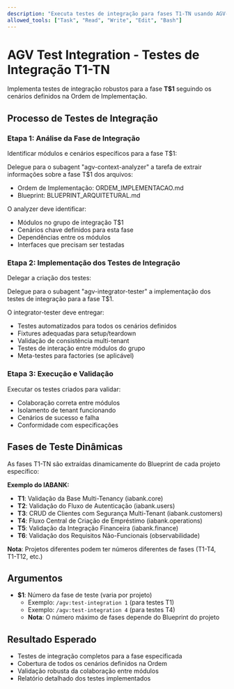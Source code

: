 ```yaml
---
description: "Executa testes de integração para fases T1-TN usando AGV-Integrator-Tester especializado"
allowed_tools: ["Task", "Read", "Write", "Edit", "Bash"]
---
```


# AGV Test Integration - Testes de Integração T1-TN

Implementa testes de integração robustos para a fase **T$1** seguindo os cenários definidos na Ordem de Implementação.

## Processo de Testes de Integração

### Etapa 1: Análise da Fase de Integração
Identificar módulos e cenários específicos para a fase T$1:

Delegue para o subagent "agv-context-analyzer" a tarefa de extrair informações sobre a fase T$1 dos arquivos:
- Ordem de Implementação: ORDEM_IMPLEMENTACAO.md
- Blueprint: BLUEPRINT_ARQUITETURAL.md

O analyzer deve identificar:
- Módulos no grupo de integração T$1
- Cenários chave definidos para esta fase
- Dependências entre os módulos
- Interfaces que precisam ser testadas

### Etapa 2: Implementação dos Testes de Integração
Delegar a criação dos testes:

Delegue para o subagent "agv-integrator-tester" a implementação dos testes de integração para a fase T$1.

O integrator-tester deve entregar:
- Testes automatizados para todos os cenários definidos
- Fixtures adequadas para setup/teardown
- Validação de consistência multi-tenant
- Testes de interação entre módulos do grupo
- Meta-testes para factories (se aplicável)

### Etapa 3: Execução e Validação
Executar os testes criados para validar:
- Colaboração correta entre módulos
- Isolamento de tenant funcionando
- Cenários de sucesso e falha
- Conformidade com especificações

## Fases de Teste Dinâmicas

As fases T1-TN são extraídas dinamicamente do Blueprint de cada projeto específico:

**Exemplo do IABANK:**
- **T1**: Validação da Base Multi-Tenancy (iabank.core)
- **T2**: Validação do Fluxo de Autenticação (iabank.users) 
- **T3**: CRUD de Clientes com Segurança Multi-Tenant (iabank.customers)
- **T4**: Fluxo Central de Criação de Empréstimo (iabank.operations)
- **T5**: Validação da Integração Financeira (iabank.finance)
- **T6**: Validação dos Requisitos Não-Funcionais (observabilidade)

**Nota**: Projetos diferentes podem ter números diferentes de fases (T1-T4, T1-T12, etc.)

## Argumentos
- **$1**: Número da fase de teste (varia por projeto)
  - Exemplo: `/agv:test-integration 1` (para testes T1)
  - Exemplo: `/agv:test-integration 4` (para testes T4)
  - **Nota**: O número máximo de fases depende do Blueprint do projeto

## Resultado Esperado
- Testes de integração completos para a fase especificada
- Cobertura de todos os cenários definidos na Ordem
- Validação robusta da colaboração entre módulos
- Relatório detalhado dos testes implementados